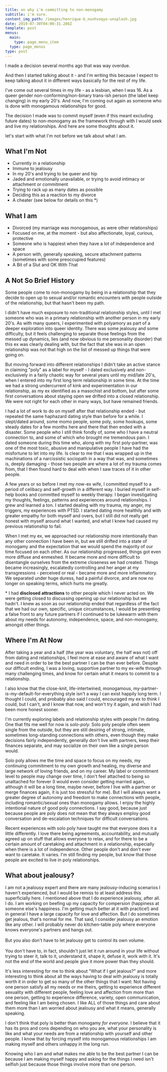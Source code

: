 ```yaml
---
title: on why i'm committing to non-monogamy
subtitle: i'm sure.
content_img_path: /images/henrique-b_nuvhvoqyo-unsplash.jpg
date: 2019-07-30T04:00:31.286Z
template: post
menus:
  main:
    type: page_menu_item
  type: page_menus
type: post
---
```

I made a decision several months ago that was way overdue.

And then I started talking about it - and I'm writing this because I expect to keep talking about it in different ways basically for the rest of my life.

I've come out several times in my life - as a lesbian, when I was 16. As a queer gender non-conforming/non-binary trans-ish person (the label keep changing) in my early 20's. And now, I'm coming out again as someone who is done with monogamous relationships for good. 

The decision I made was to commit myself (even if this meant excluding future dates) to non-monogamy as the framework through with I would seek and live my relationships. And here are some thoughts about it.

let's start with what I'm not before we talk about what I am.

## What I'm Not

* Currently in a relationship
* Immune to jealousy
* In my 20's and trying to be queer and hip
* Jaded and emotionally unavailable, or trying to avoid intimacy or attachment or commitment
* Trying to rack up as many dates as possible
* Deciding this as a reaction to my divorce
* A cheater (see below for details on this *)

## What I am

* Divorced (my marriage was monogamous, as were other relationships)
* Focused on me, at the moment - but also affectionate, loyal, curious, protective
* Someone who is happiest when they have a lot of independence and space
* A person with, generally speaking, secure attachment patterns (sometimes with some preoccupied features)
* A Bit of a Slut and OK With That

## A Not So Brief History

Some people come to non-monogamy by being in a relationship that they decide to open up to sexual and/or romantic encounters with people outside of the relationship, but that hasn't been my path.

I didn't have much exposure to non-traditional relationship styles, until I met someone who was in a primary relationship with another person in my early 20's. As with many queers, I experimented with polyamory as part of a deeper exploration into queer identity. There was some jealousy and some difficulty, but it feels challenging to separate those feelings from the messed up dynamics, lies (and now obvious to me personality disorder) that this ex was clearly dealing with, but the fact that she was in an open relationship was not that high on the list of messed up things that were going on.

But moving forward into different relationships I didn't take an active stance in claiming "poly" as a label for myself - I dated exclusively and non-exclusively in a fairly chaotic way for several years until my mid/late 20's, when I entered into my first long term relationship in some time. At the time we had a strong undercurrent of kink and experimentation in our relationship, as my ex identified as a masochist and bottom, but after some first conversations about staying open we drifted into a closed relationship. We were not right for each other in many ways, but have remained friends.

I had a lot of work to do on myself after that relationship ended - but repeated the same haphazard dating style than before for a while. I slept/dated around, some momo people, some poly, some hookups, some steady dates for a few months here and there that then ended with a disaster. Some people who I still think fondly of, some who I have a neutral connection to, and some of which who brought me tremendous pain. I dated someone during this time who, along with my first poly-partner, was one of the most toxic, abusive and manipulative people I have had the misfortune to let into my life. Is clear to me that I was wrapped up in the machinations of a narcissistic sociopath in a way that was, and sometimes is, deeply damaging - those two people are where a lot of my trauma comes from, that I then found hard to deal with when I saw traces of it in other people.

A few years or so before I met my now-ex wife, I committed myself to a period of celibacy and self-growth in a different way. I buried myself in self-help books and committed myself to weekly therapy. I began investigating my thoughts, feelings, patterns and experiences around relationships. I grew and learned a ton. I started dealing with my trauma, my anger, my triggers, my experiences with PTSD. I started dating more healthily and with greater empathy for both myself and overs, but I still did not really get honest with myself around what I wanted, and what I knew had caused my previous relationship to fail.

When I met my ex, we approached our relationship more intentionally than any other connection I have been in, but we still drifted into a state of monogamy and the expectation that we would spend the majority of our time focused on each other. As our relationship progressed, things got even more diffuse and enmeshed. It became more and more difficult to disentangle ourselves from the extreme closeness we had created. Things became increasingly, escalatedly controlling and her anger at my transgressions - perceived or real - became more and more inflammatory. We separated under huge duress, had a painful divorce, and are now no longer on speaking terms, which hurts me greatly.

\* I had **disclosed attractions** to other people which I never acted on. We were getting closed to discussing opening up our relationship but we hadn't. I knew as soon as our relationship ended that regardless of the fact that we had our own, specific, unique circumstances, I would be presenting a false front to any future partners if I continued to be lukewarm with them about my needs for autonomy, independence, space, and non-monogamy, amongst other things.

## Where I'm At Now

After taking a year and a half (the year was voluntary, the half was not) off from dating and relationships, I feel more at ease and aware of what I want and need in order to be the best partner I can be than ever before. Despite our difficult ending, I was a loving, supportive partner to my ex-wife through many challenging times, and know for certain what it means to commit to a relationship.

I also know that the close-knit, life-intertwined, monogamous, my-partner-is-my-default-for-everything style isn't a way I can exist happily long term. I thought I could, and probably also said I could, encouraged my ex to think I could, but I can't, and I know that now, and won't try it again, and wish I had been more honest sooner.

I'm currently exploring labels and relationship styles with people I'm dating. One that fits me well for now is _solo-poly._ Solo poly people often seem single from the outside, but they are still desiring of strong, intimate, sometimes long-standing connections with others, even though they make decisions fairly independently, generally don't live with partners, keep their finances separate, and may socialize on their own like a single person would. 

Solo poly allows me the time and space to focus on my needs, my continuing commitment to my own growth and healing, my diverse and large network of loving friends, and on my career.  My label or commitment level to people may change over time, I don't feel attached to being so unattached for forever (I would even consider getting married again, although it will be a long time, maybe never, before I live with a partner or merge finances again, it is just too stressful for me). But I will always want a greater degree of autonomy and freedom to make connections with people, including romantic/sexual ones than monogamy allows. I enjoy the highly intentional nature of good poly connections. I say good, because just because people are poly does not mean that they always employ good conversation and de-escalation techniques for difficult conversations.

Recent experiences with solo poly have taught me that everyone does it a little differently. I love there being agreements, accountability, and mutually agreed up on stuff that allows everyone to relax, and for there to be a certain amount of caretaking and attachment in a relationship, especially when there is a lot of independence. Other people don't and don't ever want to caretake. It varies. I'm still finding my people, but know that those people are excited to live in poly relationships.

## What about jealousy?

I am not a jealousy expert and there are many jealousy-inducing scenarios I haven't experienced, but I would be remiss to at least address this superficially here. I mentioned above that I do experience jealousy, after all. I do. I am working on beefing up my capacity for compersion (happiness at someone else's happiness. I'm getting much better at it with practice!) and in general I have a large capacity for love and affection. But I do sometimes get jealous, that's normal for me. That said, I consider jealousy an emotion like any other. I will probably never do kitchen-table poly where everyone knows everyone's partners and hangs out.\
\
But you also don't have to let jealousy get to control its own volume.\
\
You don't have to, in fact, shouldn't just let it run around in your life without trying to steer it, talk to it, understand it, shape it, defuse it, work with it. It's not the end of the world and people give it more power than they should.

It's less interesting for me to think about "What if I get jealous?" and more interesting to think about all the ways having to deal with jealousy is totally worth it in order to get so many of the other things that I want: Not having one person satisfy all my needs or me theirs, getting to experience different sexuality with different people, feeling love and affection from more than one person, getting to experience difference, variety, open communication, and feeling like I am being chosen. I like ALL of those things and care about them more than I am worried about jealousy and what it means, generally speaking.

I don't think that poly is better than monogamy _for everyone._ I believe that it has its pros and cons depending on who you are, what your personality is like and what your needs are from a relationship with yourself and other people. I know that by forcing myself into monogamous relationships I am making myself and others unhappy in the long run.

Knowing who I am and what makes me able to be the best partner I can be because I am making myself happy and asking for the things I need isn't selfish just because those things involve more than one person.
